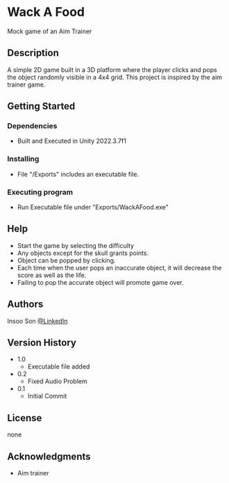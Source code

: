 # Wack A Food

Mock game of an Aim Trainer

## Description

A simple 2D game built in a 3D platform where the player clicks and pops the object randomly visible in a 4x4 grid.
This project is inspired by the aim trainer game.

## Getting Started

### Dependencies
* Built and Executed in Unity 2022.3.7f1
### Installing

* File "/Exports" includes an executable file.

### Executing program

* Run Executable file under "Exports/WackAFood.exe"

## Help

* Start the game by selecting the difficulty
* Any objects except for the skull grants points.
* Object can be popped by clicking.
* Each time when the user pops an inaccurate object, it will decrease the score as well as the life.
* Failing to pop the accurate object will promote game over.

## Authors

Insoo Son [@LinkedIn]()

## Version History
* 1.0
    * Executable file added
* 0.2
    * Fixed Audio Problem
* 0.1
    * Initial Commit

## License

none

## Acknowledgments
* Aim trainer
